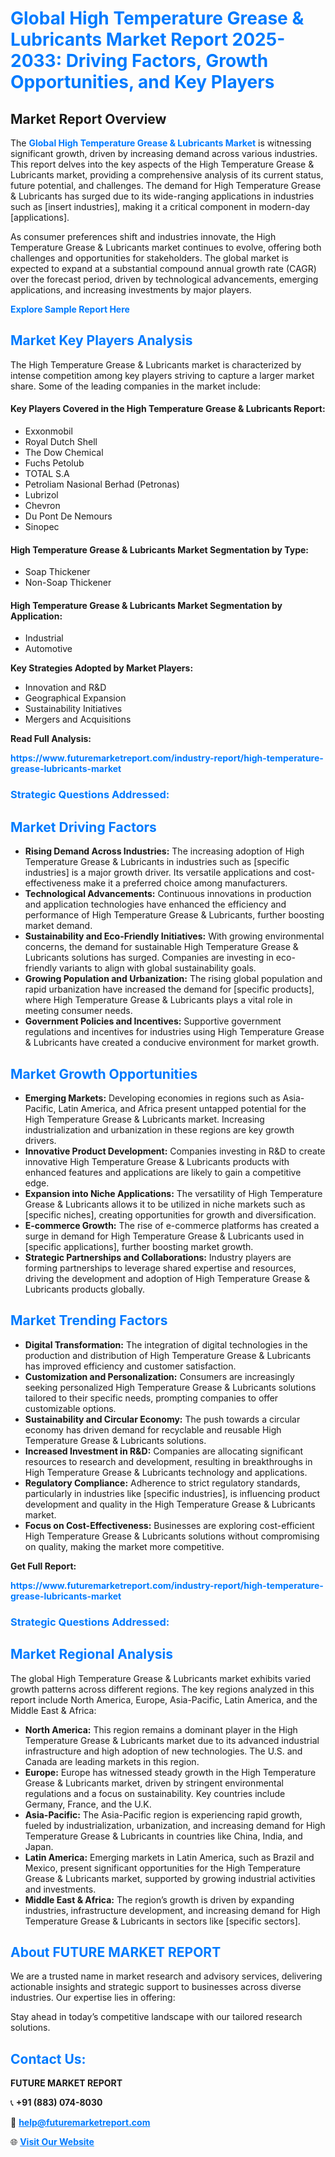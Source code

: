 <h1 style="color: #007BFF;">Global High Temperature Grease & Lubricants Market Report 2025-2033: Driving Factors, Growth Opportunities, and Key Players</h1>

<section id="overview">
<h2>Market Report Overview</h2>
<p>The <a href="https://www.futuremarketreport.com/industry-report/high-temperature-grease-lubricants-market" style="color: #007BFF; text-decoration: none;"><strong>Global High Temperature Grease & Lubricants Market</strong></a> is witnessing significant growth, driven by increasing demand across various industries. This report delves into the key aspects of the High Temperature Grease & Lubricants market, providing a comprehensive analysis of its current status, future potential, and challenges. The demand for High Temperature Grease & Lubricants has surged due to its wide-ranging applications in industries such as [insert industries], making it a critical component in modern-day [applications].</p>
<p>As consumer preferences shift and industries innovate, the High Temperature Grease & Lubricants market continues to evolve, offering both challenges and opportunities for stakeholders. The global market is expected to expand at a substantial compound annual growth rate (CAGR) over the forecast period, driven by technological advancements, emerging applications, and increasing investments by major players.</p>
</section>

<section id="overview">
<p><a href="https://www.futuremarketreport.com/request-sample/reportId=97498" style="color: #007BFF; text-decoration: none;"><strong>Explore Sample Report Here</strong></a></p>
</section>

<section id="key-players">
<h2 style="color: #007BFF;">Market Key Players Analysis</h2>
<p>The High Temperature Grease & Lubricants market is characterized by intense competition among key players striving to capture a larger market share. Some of the leading companies in the market include:</p>
<h4>Key Players Covered in the High Temperature Grease & Lubricants Report:</h4>
<ul><li>Exxonmobil</li><li>Royal Dutch Shell</li><li>The Dow Chemical</li><li>Fuchs Petolub</li><li>TOTAL S.A</li><li>Petroliam Nasional Berhad (Petronas)</li><li>Lubrizol</li><li>Chevron</li><li>Du Pont De Nemours</li><li>Sinopec</li></ul>
<h4>High Temperature Grease & Lubricants Market Segmentation by Type:</h4>
<ul><li>Soap Thickener</li><li>Non-Soap Thickener</li></ul>

<h4>High Temperature Grease & Lubricants Market Segmentation by Application:</h4>
<ul><li>Industrial</li><li>Automotive</li></ul>
<p><strong>Key Strategies Adopted by Market Players:</strong></p>
<ul>
<li>Innovation and R&D</li>
<li>Geographical Expansion</li>
<li>Sustainability Initiatives</li>
<li>Mergers and Acquisitions</li>
</ul>
</section>

<section>
<p><strong>Read Full Analysis: </strong></p><a href="https://www.futuremarketreport.com/industry-report/high-temperature-grease-lubricants-market" style="color: #007BFF; text-decoration: none;"><strong>https://www.futuremarketreport.com/industry-report/high-temperature-grease-lubricants-market</strong></a>
<h3 style="color: #007BFF;">Strategic Questions Addressed:</h3>
</section>

<section id="driving-factors">
<h2 style="color: #007BFF;">Market Driving Factors</h2>
<ul>
<li><strong>Rising Demand Across Industries:</strong> The increasing adoption of High Temperature Grease & Lubricants in industries such as [specific industries] is a major growth driver. Its versatile applications and cost-effectiveness make it a preferred choice among manufacturers.</li>
<li><strong>Technological Advancements:</strong> Continuous innovations in production and application technologies have enhanced the efficiency and performance of High Temperature Grease & Lubricants, further boosting market demand.</li>
<li><strong>Sustainability and Eco-Friendly Initiatives:</strong> With growing environmental concerns, the demand for sustainable High Temperature Grease & Lubricants solutions has surged. Companies are investing in eco-friendly variants to align with global sustainability goals.</li>
<li><strong>Growing Population and Urbanization:</strong> The rising global population and rapid urbanization have increased the demand for [specific products], where High Temperature Grease & Lubricants plays a vital role in meeting consumer needs.</li>
<li><strong>Government Policies and Incentives:</strong> Supportive government regulations and incentives for industries using High Temperature Grease & Lubricants have created a conducive environment for market growth.</li>
</ul>
</section>

<section id="growth-opportunities">
<h2 style="color: #007BFF;">Market Growth Opportunities</h2>
<ul>
<li><strong>Emerging Markets:</strong> Developing economies in regions such as Asia-Pacific, Latin America, and Africa present untapped potential for the High Temperature Grease & Lubricants market. Increasing industrialization and urbanization in these regions are key growth drivers.</li>
<li><strong>Innovative Product Development:</strong> Companies investing in R&D to create innovative High Temperature Grease & Lubricants products with enhanced features and applications are likely to gain a competitive edge.</li>
<li><strong>Expansion into Niche Applications:</strong> The versatility of High Temperature Grease & Lubricants allows it to be utilized in niche markets such as [specific niches], creating opportunities for growth and diversification.</li>
<li><strong>E-commerce Growth:</strong> The rise of e-commerce platforms has created a surge in demand for High Temperature Grease & Lubricants used in [specific applications], further boosting market growth.</li>
<li><strong>Strategic Partnerships and Collaborations:</strong> Industry players are forming partnerships to leverage shared expertise and resources, driving the development and adoption of High Temperature Grease & Lubricants products globally.</li>
</ul>
</section>

<section id="trending-factors">
<h2 style="color: #007BFF;">Market Trending Factors</h2>
<ul>
<li><strong>Digital Transformation:</strong> The integration of digital technologies in the production and distribution of High Temperature Grease & Lubricants has improved efficiency and customer satisfaction.</li>
<li><strong>Customization and Personalization:</strong> Consumers are increasingly seeking personalized High Temperature Grease & Lubricants solutions tailored to their specific needs, prompting companies to offer customizable options.</li>
<li><strong>Sustainability and Circular Economy:</strong> The push towards a circular economy has driven demand for recyclable and reusable High Temperature Grease & Lubricants solutions.</li>
<li><strong>Increased Investment in R&D:</strong> Companies are allocating significant resources to research and development, resulting in breakthroughs in High Temperature Grease & Lubricants technology and applications.</li>
<li><strong>Regulatory Compliance:</strong> Adherence to strict regulatory standards, particularly in industries like [specific industries], is influencing product development and quality in the High Temperature Grease & Lubricants market.</li>
<li><strong>Focus on Cost-Effectiveness:</strong> Businesses are exploring cost-efficient High Temperature Grease & Lubricants solutions without compromising on quality, making the market more competitive.</li>
</ul>
</section>

<section>
<p><strong>Get Full Report: </strong></p><a href="https://www.futuremarketreport.com/industry-report/high-temperature-grease-lubricants-market" style="color: #007BFF; text-decoration: none;"><strong>https://www.futuremarketreport.com/industry-report/high-temperature-grease-lubricants-market</strong></a>
<h3 style="color: #007BFF;">Strategic Questions Addressed:</h3>
</section>


<section id="regional-analysis">
<h2 style="color: #007BFF;">Market Regional Analysis</h2>
<p>The global High Temperature Grease & Lubricants market exhibits varied growth patterns across different regions. The key regions analyzed in this report include North America, Europe, Asia-Pacific, Latin America, and the Middle East & Africa:</p>
<ul>
<li><strong>North America:</strong> This region remains a dominant player in the High Temperature Grease & Lubricants market due to its advanced industrial infrastructure and high adoption of new technologies. The U.S. and Canada are leading markets in this region.</li>
<li><strong>Europe:</strong> Europe has witnessed steady growth in the High Temperature Grease & Lubricants market, driven by stringent environmental regulations and a focus on sustainability. Key countries include Germany, France, and the U.K.</li>
<li><strong>Asia-Pacific:</strong> The Asia-Pacific region is experiencing rapid growth, fueled by industrialization, urbanization, and increasing demand for High Temperature Grease & Lubricants in countries like China, India, and Japan.</li>
<li><strong>Latin America:</strong> Emerging markets in Latin America, such as Brazil and Mexico, present significant opportunities for the High Temperature Grease & Lubricants market, supported by growing industrial activities and investments.</li>
<li><strong>Middle East & Africa:</strong> The region’s growth is driven by expanding industries, infrastructure development, and increasing demand for High Temperature Grease & Lubricants in sectors like [specific sectors].</li>
</ul>
</section>

<footer>
<h2 style="color: #007BFF;">About FUTURE MARKET REPORT</h2>
<p>We are a trusted name in market research and advisory services, delivering actionable insights and strategic support to businesses across diverse industries. Our expertise lies in offering:</p>

<p>Stay ahead in today’s competitive landscape with our tailored research solutions.</p>

<h2 style="color: #007BFF;">Contact Us:</h2>
<p><strong>FUTURE MARKET REPORT</strong></p>
<p>📞 <strong>+91 (883) 074-8030</strong></p>
<p>📧 <strong><a href="mailto:help@futuremarketreport.com" style="color: #007BFF;">help@futuremarketreport.com</a></strong></p>
<p>🌐 <strong><a href="https://www.futuremarketreport.com/" style="color: #007BFF;">Visit Our Website</a></strong></p>
</footer>